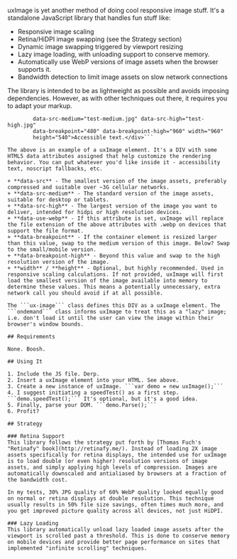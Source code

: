 uxImage is yet another method of doing cool responsive image stuff. It's a standalone JavaScript library that handles fun stuff like:

* Responsive image scaling
* Retina/HiDPI image swapping (see the Strategy section)
* Dynamic image swapping triggered by viewport resizing
* Lazy image loading, with unloading support to conserve memory.
* Automatically use WebP versions of image assets when the browser supports it.
* Bandwidth detection to limit image assets on slow network connections

The library is intended to be as lightweight as possible and avoids imposing dependencies. However, as with other techniques out there, it requires you to adapt your markup.

```<div class="ux-image ondemand" data-src="test-small.jpg"
        data-src-medium="test-medium.jpg" data-src-high="test-high.jpg"
        data-breakpoint="480" data-breakpoint-high="960" width="960"
        height="540">Accessible text.</div>```

The above is an example of a uxImage element. It's a DIV with some HTML5 data attributes assigned that help customize the rendering behavior. You can put whatever you'd like inside it - accessibility text, noscript fallbacks, etc.

+ **data-src** - The smallest version of the image assets, preferably compressed and suitable over ~3G cellular networks.
+ **data-src-medium** - The standard version of the image assets, suitable for desktop or tablets.
+ **data-src-high** - The largest version of the image you want to deliver, intended for hidpi or high resolution devices.
+ **data-use-webp** - If this attribute is set, uxImage will replace the file extension of the above attributes with .webp on devices that support the file format.
+ **data-breakpoint** - If the container element is resized larger than this value, swap to the medium version of this image. Below? Swap to the small/mobile version.
+ **data-breakpoint-high** - Beyond this value and swap to the high resolution version of the image.
+ **width** / **height** - Optional, but highly recommended. Used in responsive scaling calculations. If not provided, uxImage will first load the smallest version of the image available into memory to determine these values. This means a potentially unnecessary, extra network call you should avoid if at all possible.

The ```ux-image``` class defines this DIV as a uxImage element. The ```ondemand``` class informs uxImage to treat this as a "lazy" image; i.e. don't load it until the user can view the image within their browser's window bounds.

## Requirements

None. Boosh.

## Using It

1. Include the JS file. Derp.
2. Insert a uxImage element into your HTML. See above.
3. Create a new instance of uxImage. ```var demo = new uxImage();```
4. I suggest initiating a speedTest() as a first step. ```demo.speedTest();``` It's optional, but it's a good idea.
5. Finally, parse your DOM. ```demo.Parse();```
6. Profit?

## Strategy

### Retina Support
This library follows the strategy put forth by [Thomas Fuch's "Retinafy" book](http://retinafy.me/). Instead of loading 2X image assets specifically for retina displays, the intended use for uxImage is to load double (or even higher) resolution versions of image assets, and simply applying high levels of compression. Images are automatically downscaled and antialiased by browsers at a fraction of the bandwidth cost.

In my tests, 30% JPG quality of 60% WebP quality looked equally good on normal or retina displays at double resolution. This technique usually results in 50% file size savings, often times much more, and you get improved picture quality across all devices, not just HiDPI.

### Lazy Loading
This library automatically unload lazy loaded image assets after the viewport is scrolled past a threshold. This is done to conserve memory on mobile devices and provide better page performance on sites that implemented "infinite scrolling" techniques.
